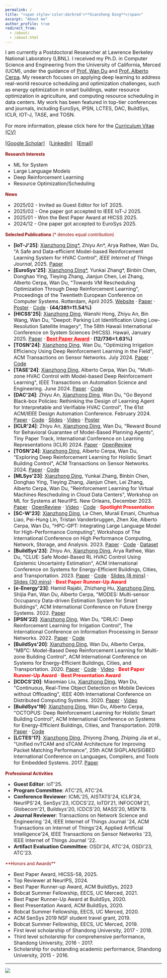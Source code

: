 ```yaml
---
permalink: /
title: "<span style='color:darkred'>**Xianzhong Ding**</span>"
excerpt: "About me"
author_profile: true
redirect_from: 
  - /about/
  - /about.html
---
```

<span style='font-size:16px;'>I am currently a Postdoctoral Researcher at Lawrence Berkeley National Laboratory (LBNL). I received my Ph.D. in Computer Science and Engineering from the University of California, Merced (UCM), under the guidance of [Prof. Wan Du](https://sites.ucmerced.edu/wdu) and [Prof. Alberto Cerpa](http://www.andes.ucmerced.edu/~acerpa/). My research focuses on applying deep learning to address real-world resource scheduling and optimization challenges, such as energy optimization in smart buildings, water resource optimization in agriculture, and computing resource scheduling in data centers. My work has been featured in top-tier conferences and journals, including EuroSys, IPSN, LCTES, DAC, BuildSys, ICLR, IOT-J, TASE, and TOSN.</span>

<p style='font-size:16px;'>For more information, please click here for the <a href="https://drive.google.com/file/d/1aspw5qcFCwrt3S1-s1SGeod78FF9OO9e/view?usp=sharing">Curriculum Vitae (CV)</a></p>
<p style="font-size:16px;">
  <a href="https://scholar.google.com/citations?user=your-id" target="_blank">[Google Scholar]</a> &nbsp; 
  <a href="https://www.linkedin.com/in/ding-xianzhong-0b5aa9126/" target="_blank">[LinkedIn]</a> &nbsp; 
  <a href="mailto:dingxianzhong@lbl.gov">[Email]</a>
</p>

<span style='color:darkred'>**Research Interests**</span>
<ul style="font-size:16px;">
  <li>ML for System</li>
  <li>Large Language Models</li>
  <li>Deep Reinforcement Learning</li>
  <li>Resource Optimization/Scheduling</li>
</ul>

<span style='color:darkred'>**News**</span>
<ul style="font-size:16px;">
  <li>2025/02 - Invited as Guest Editor for IoT 2025.</li>
  <li>2025/02 - One paper got accepted to IEEE IoT-J 2025.</li>
  <li>2025/01 - Won the Best Paper Award at HICSS 2025.</li>
  <li>2024/12 - One paper got accepted to EuroSys 2025.</li>
</ul>


<span style='color:darkred'>**Selected Publications** (* denotes equal contribution)</span>
<ul style="font-size:16px;">
<li>
    <strong>[IoT-J'25]</strong>: <u>Xianzhong Ding*</u>, Zhiyu An*, Arya Rathee, Wan Du, "A Safe and Data-efficient Model-based Reinforcement Learning System for HVAC Control", <em>IEEE Internet of Things Journal</em>, 2025.  
    <a href="https://ieeexplore.ieee.org/document/10878986">Paper</a>
</li>

  <li>
    <strong>[EuroSys'25]</strong>: <u>Xianzhong Ding*</u>, Yunkai Zhang*, Binbin Chen, Donghao Ying, Tieying Zhang, Jianjun Chen, Lei Zhang, Alberto Cerpa, Wan Du, "Towards VM Rescheduling Optimization Through Deep Reinforcement Learning", Proceedings of the Twentieth European Conference on Computer Systems. Rotterdam, April 2025. <a href="https://dingxianzhong.github.io/VMR2Lhomepage/">Website</a> · <a href="https://dl.acm.org/doi/abs/10.1145/3689031.3717476">Paper</a> · <a href="https://drive.google.com/file/d/1AkuVoXV4J67Vld7s-_dkl6OoCZUj2406/view?usp=sharing">Poster</a> · <a href="https://github.com/zhykoties/VMR2L_eurosys">Code</a> · <strong>(44/381=11.54%)</strong>
  </li>

  <li>
      <strong>[HICSS'25]</strong>: <u>Xianzhong Ding</u>, Wanshi Hong, Zhiyu An, Bin Wang, Wan Du, "Deepot: Parking Lot Identification Using Low-Resolution Satellite Imagery", The 58th Hawaii International Conference on System Sciences (HICSS). Hawaii, January 2025. 
      <a href="https://scholarspace.manoa.hawaii.edu/bitstreams/cfd855e4-3496-4594-a603-04a38effba7c/download">Paper</a> · 
      <a href="https://hicss.hawaii.edu/best-papers/" style="color:red;"><strong>Best Paper Award</strong></a> · <strong>(12/736=1.63%)</strong>
  </li>

  <li>
    <strong>[TOSN'24]</strong>: <u>Xianzhong Ding</u>, Wan Du, "Optimizing Irrigation Efficiency Using Deep Reinforcement Learning in the Field", ACM Transactions on Sensor Networks. July 2024. 
    <a href="https://dl.acm.org/doi/full/10.1145/3662182">Paper</a> · <a href="https://drive.google.com/file/d/1DHx6Pae2SYJ77JegKO5XLm09lbBREx_S/view?usp=sharing">Code</a>
  </li>
  <li>
    <strong>[TASE'24]</strong>: <u>Xianzhong Ding</u>, Alberto Cerpa, Wan Du, "Multi-zone HVAC Control with Model-based Deep Reinforcement Learning", IEEE Transactions on Automation Science and Engineering. June 2024. 
    <a href="https://ieeexplore.ieee.org/abstract/document/10557792">Paper</a> · <a href="https://drive.google.com/file/d/1wngE0VpE1rYvLoy9njzaKz2dMxNfmDEH/view?usp=sharing">Code</a>
  </li>
  <li>
    <strong>[DAC'24]</strong>: Zhiyu An, <u>Xianzhong Ding</u>, Wan Du, "Go Beyond Black-box Policies: Rethinking the Design of Learning Agent for Interpretable and Verifiable HVAC Control", The 61st ACM/IEEE Design Automation Conference. February 2024. 
    <a href="https://dl.acm.org/doi/10.1145/3649329.3656234">Paper</a> · 
    <a href="https://github.com/ryeii/Veri_HVAC">Code</a> · 
    <a href="https://ryeii.github.io/assets/DAC_2024_Zhiyu_An_Go_Beyond.pptx.pdf">Slides</a> · 
    <a href="https://www.youtube.com/watch?v=DRORyPoWe5M">Video</a> · 
    <a href="https://ryeii.github.io/assets/DAC%202024%20Go%20Beyond%20Poster.pdf">Poster</a>
  </li>
  <li>
    <strong>[ICLR'24]</strong>: Zhiyu An, <u>Xianzhong Ding</u>, Wan Du, "Reward Bound for Behavioral Guarantee of Model-Based Planning Agents", Tiny Paper Track, International Conference on Learning Representations (ICLR) 2024. 
    <a href="https://arxiv.org/abs/2402.13419">Paper</a> · <a href="https://openreview.net/forum?id=n3ip7H2ioh">OpenReview</a>
  </li>
  <li>
    <strong>[TOSN'24]</strong>: <u>Xianzhong Ding</u>, Alberto Cerpa, Wan Du, "Exploring Deep Reinforcement Learning for Holistic Smart Building Control", ACM Transactions on Sensor Networks. 2024. 
    <a href="https://dl.acm.org/doi/10.1145/3656043">Paper</a> · <a href="https://drive.google.com/file/d/1b40-E62fvCew_wq65qzvuKn5pIqavLJR/view?usp=sharing">Code</a>
  </li>
  <li>
    <strong>[MLSys'23]</strong>: <u>Xianzhong Ding</u>, Yunkai Zhang, Binbin Chen, Donghao Ying, Tieying Zhang, Jianjun Chen, Lei Zhang, Alberto Cerpa, Wan Du, "Reinforcement Learning for Virtual Machines Rescheduling in Cloud Data Centers", Workshop on ML for Systems at NeurIPS. New Orleans, December 2023. 
    <a href="https://mlforsystems.org/assets/papers/neurips2023/paper37.pdf">Paper</a> · 
    <a href="https://openreview.net/forum?id=TMvtla5bOP">OpenReview</a> · 
    <a href="https://neurips.cc/virtual/2023/84261">Video</a> · 
    <a href="https://github.com/bytedance/DRL-based-VM-Rescheduling">Code</a> · <span style="color:red;"><strong>Spotlight Presentation</strong></span>
  </li>
  <li>
    <strong>[SC-W'23]</strong>: <u>Xianzhong Ding</u>, Le Chen, Murali Emani, Chunhua Liao, Pei-Hung Lin, Tristan Vanderbruggen, Zhen Xie, Alberto Cerpa, Wan Du, "HPC-GPT: Integrating Large Language Model for High-Performance Computing", Workshops of The International Conference on High Performance Computing, Network, Storage, and Analysis. 2023. 
    <a href="https://dl.acm.org/doi/abs/10.1145/3624062.3624172">Paper</a> · 
    <a href="https://github.com/dingxianzhong/HPC-GPT">Code</a> · 
    <a href="https://huggingface.co/datasets/HPC-GPT/HPC">Dataset</a>
  </li>
  <li>
    <strong>[BuildSys'23]</strong>: Zhiyu An, <u>Xianzhong Ding</u>, Arya Rathee, Wan Du, "CLUE: Safe Model-Based RL HVAC Control Using Epistemic Uncertainty Estimation", ACM International Conference on Systems for Energy-Efficient Buildings, Cities, and Transportation. 2023. 
    <a href="https://dl.acm.org/doi/10.1145/3600100.3623742">Paper</a> · 
    <a href="https://github.com/ryeii/CLUE">Code</a> · 
    <a href="https://ryeii.github.io/assets/clue_shorter_slides.pdf">Slides (8 mins)</a> · 
    <a href="https://ryeii.github.io/assets/clue_slides.pdf">Slides (30 mins)</a> · <span style="color:red;"><strong>Best Paper Runner-Up Award</strong></span>
  </li>
  <li>
    <strong>[e-Energy'23]</strong>: Hamid Rajabi, Zhizhang Hu, <u>Xianzhong Ding</u>, Shijia Pan, Wan Du, Alberto Cerpa, "MODES: Multi-sensor Occupancy Data-driven Estimation System for Smart Buildings", ACM International Conference on Future Energy Systems. 2022. 
    <a href="https://dl.acm.org/doi/abs/10.1145/3538637.3538852">Paper</a>
  </li>
  <li>
    <strong>[IPSN'22]</strong>: <u>Xianzhong Ding</u>, Wan Du, "DRLIC: Deep Reinforcement Learning for Irrigation Control", The International Conference on Information Processing in Sensor Networks. 2022. 
    <a href="https://ieeexplore.ieee.org/document/9826018">Paper</a> · <a href="https://drive.google.com/file/d/1DHx6Pae2SYJ77JegKO5XLm09lbBREx_S/view?usp=sharing">Code</a>
  </li>
  <li>
    <strong>[BuildSys'20]</strong>: <u>Xianzhong Ding</u>, Wan Du, Alberto Cerpa, "MB²C: Model-Based Deep Reinforcement Learning for Multi-zone Building Control", ACM International Conference on Systems for Energy-Efficient Buildings, Cities, and Transportation. 2020.  
    <a href="https://dl.acm.org/doi/abs/10.1145/3408308.3427986">Paper</a> · <a href="https://drive.google.com/file/d/1wngE0VpE1rYvLoy9njzaKz2dMxNfmDEH/view?usp=sharing">Code</a> ·
    <a href="https://www.youtube.com/watch?v=86UcsgKXFek&list=PL6jLuiS6wP5Z1xNoxqL4iSPJ3BNLhyDwt&index=3">Video</a> · <span style="color:red;"><strong>Best Paper Runner-Up Award</strong></span> · <span style="color:red;"><strong>Best Presentation Award</strong></span>
  </li>
  <li>
    <strong>[ICDCS'20]</strong>: Miaomiao Liu, <u>Xianzhong Ding</u>, Wan Du, "Continuous, Real-Time Object Detection on Mobile Devices without Offloading", IEEE 40th International Conference on Distributed Computing Systems. 2020.  
    <a href="https://ieeexplore.ieee.org/document/9355581">Paper</a> · 
    <a href="https://www.youtube.com/watch?v=7_kCXFLwUg4">Video</a>
  </li>
  <li>
    <strong>[BuildSys'19]</strong>: <u>Xianzhong Ding</u>, Wan Du, Alberto Cerpa, "OCTOPUS: Deep Reinforcement Learning for Holistic Smart Building Control", ACM International Conference on Systems for Energy-Efficient Buildings, Cities, and Transportation. 2019. 
    <a href="https://dl.acm.org/doi/abs/10.1145/3360322.3360857">Paper</a> · <a href="https://drive.google.com/file/d/1b40-E62fvCew_wq65qzvuKn5pIqavLJR/view?usp=sharing">Code</a>
  </li>
  <li>
    <strong>[LCTES'17]</strong>: <u>Xianzhong Ding</u>, Zhiyong Zhang, Zhiping Jia et al., "Unified nvTCAM and sTCAM Architecture for Improving Packet Matching Performance", 25th ACM SIGPLAN/SIGBED International Conference on Languages, Compilers, and Tools for Embedded Systems. 2017. 
    <a href="https://dl.acm.org/doi/10.1145/3140582.3081034">Paper</a>
  </li>
</ul>




<span style='color:darkred'>**Professional Activities**</span>
<ul style='font-size:16px;'>
  <li><strong>Guest Editor</strong>: IoT'25.</li>
  <li><strong>Program Committee</strong>: ATC'25, ATC'24.</li>
  <li><strong>Conference Reviewer</strong>: ICML'25, AISTATS'24, ICLR'24, NeurIPS'24, SenSys'23, ICDCS'22, IoTDI'21, INFOCOM'21, Globecom'21, Buildsys'20, ICDCS'20, MASS'20, MSN'19.</li>
  <li><strong>Journal Reviewer</strong>: Transactions on Network Science and Engineering '24, IEEE Internet of Things Journal '24, ACM Transactions on Internet of Things'24, Applied Artificial Intelligence'24, IEEE Transactions on Sensor Networks '23, IEEE Internet of Things Journal '22.</li>
  <li><strong>Artifact Evaluation Committee</strong>: OSDI'24, ATC'24, OSDI'23, ATC'23.</li>
</ul>
<span style='color:darkred'>**Honors and Awards**</span>
<ul style='font-size:16px;'>
  <li>Best Paper Award, HICSS-58, 2025.</li>
  <li>Top Reviewer at NeurIPS, 2024.</li>
  <li>Best Paper Runner-up Award, ACM BuildSys, 2023</li>
  <li>Bobcat Summer Fellowship, EECS, UC Merced, 2021.</li>
  <li>Best Paper Runner-Up Award at BuildSys, 2020.</li>
  <li>Best Presentation Award, ACM BuildSys, 2020.</li>
  <li>Bobcat Summer Fellowship, EECS, UC Merced, 2020.</li>
  <li>ACM SenSys 2019 NSF student travel grant, 2019.</li>
  <li>Bobcat Summer Fellowship, EECS, UC Merced, 2019.</li>
  <li>First level scholarship of Shandong University, 2017 - 2018.</li>
  <li>Third level scholarship for comprehensive performance, Shandong University, 2016 - 2017.</li>
  <li>Scholarship for outstanding academic performance, Shandong University, 2015 - 2016.</li>
</ul>



------

<a href="https://mapmyvisitors.com/web/1bx69" title="Visit tracker">
  <img src="https://mapmyvisitors.com/map.png?d=p7BLPQ4r13QloJIxyU6898bltiKBW0bvmYTrhZyZE8Q&cl=ffffff" />
</a>
